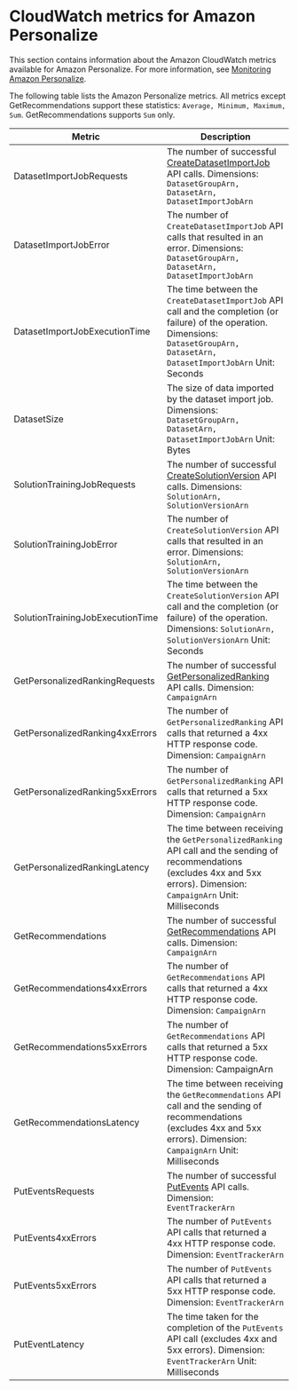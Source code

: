 # CloudWatch metrics for Amazon Personalize<a name="cloudwatch-metrics"></a>

This section contains information about the Amazon CloudWatch metrics available for Amazon Personalize\. For more information, see [Monitoring Amazon Personalize](personalize-monitoring.md)\.

The following table lists the Amazon Personalize metrics\. All metrics except GetRecommendations support these statistics: `Average, Minimum, Maximum, Sum`\. GetRecommendations supports `Sum` only\.


| Metric | Description | 
| --- | --- | 
| DatasetImportJobRequests |  The number of successful [CreateDatasetImportJob](API_CreateDatasetImportJob.md) API calls\. Dimensions: `DatasetGroupArn, DatasetArn, DatasetImportJobArn`  | 
| DatasetImportJobError |  The number of `CreateDatasetImportJob` API calls that resulted in an error\. Dimensions: `DatasetGroupArn, DatasetArn, DatasetImportJobArn`  | 
| DatasetImportJobExecutionTime |  The time between the `CreateDatasetImportJob` API call and the completion \(or failure\) of the operation\. Dimensions: `DatasetGroupArn, DatasetArn, DatasetImportJobArn` Unit: Seconds  | 
| DatasetSize |  The size of data imported by the dataset import job\. Dimensions: `DatasetGroupArn, DatasetArn, DatasetImportJobArn` Unit: Bytes  | 
| SolutionTrainingJobRequests |  The number of successful [CreateSolutionVersion](API_CreateSolutionVersion.md) API calls\. Dimensions: `SolutionArn, SolutionVersionArn`  | 
| SolutionTrainingJobError |  The number of `CreateSolutionVersion` API calls that resulted in an error\. Dimensions: `SolutionArn, SolutionVersionArn`  | 
| SolutionTrainingJobExecutionTime |  The time between the `CreateSolutionVersion` API call and the completion \(or failure\) of the operation\. Dimensions: `SolutionArn, SolutionVersionArn` Unit: Seconds  | 
| GetPersonalizedRankingRequests |  The number of successful [GetPersonalizedRanking](API_RS_GetPersonalizedRanking.md) API calls\. Dimension: `CampaignArn`  | 
| GetPersonalizedRanking4xxErrors |  The number of `GetPersonalizedRanking` API calls that returned a 4xx HTTP response code\. Dimension: `CampaignArn`  | 
| GetPersonalizedRanking5xxErrors |  The number of `GetPersonalizedRanking` API calls that returned a 5xx HTTP response code\. Dimension: `CampaignArn`  | 
| GetPersonalizedRankingLatency |  The time between receiving the `GetPersonalizedRanking` API call and the sending of recommendations \(excludes 4xx and 5xx errors\)\. Dimension: `CampaignArn` Unit: Milliseconds  | 
| GetRecommendations |  The number of successful [GetRecommendations](API_RS_GetRecommendations.md) API calls\. Dimension: `CampaignArn`  | 
| GetRecommendations4xxErrors |  The number of `GetRecommendations` API calls that returned a 4xx HTTP response code\. Dimension: `CampaignArn`  | 
| GetRecommendations5xxErrors |  The number of `GetRecommendations` API calls that returned a 5xx HTTP response code\. Dimension: CampaignArn  | 
| GetRecommendationsLatency |  The time between receiving the `GetRecommendations` API call and the sending of recommendations \(excludes 4xx and 5xx errors\)\. Dimension: `CampaignArn` Unit: Milliseconds  | 
| PutEventsRequests |  The number of successful [PutEvents](API_UBS_PutEvents.md) API calls\. Dimension:` EventTrackerArn`  | 
| PutEvents4xxErrors |  The number of `PutEvents` API calls that returned a 4xx HTTP response code\. Dimension: `EventTrackerArn`  | 
| PutEvents5xxErrors |  The number of `PutEvents` API calls that returned a 5xx HTTP response code\. Dimension: `EventTrackerArn`  | 
| PutEventLatency |  The time taken for the completion of the `PutEvents` API call \(excludes 4xx and 5xx errors\)\. Dimension: `EventTrackerArn` Unit: Milliseconds  | 